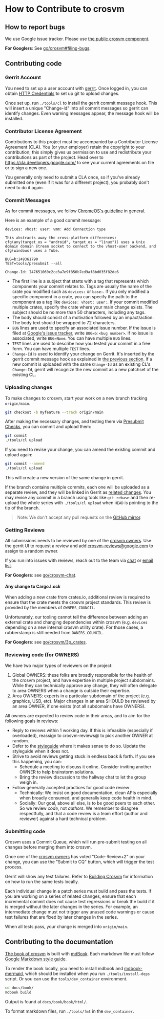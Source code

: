 # How to Contribute to crosvm

## How to report bugs

We use Google issue tracker. Please use
[the public crosvm component](https://issuetracker.google.com/issues?q=status:open%20componentid:1161302).

**For Googlers**: See [go/crosvm#filing-bugs](https://goto.google.com/crosvm#filing-bugs).

## Contributing code

### Gerrit Account

You need to set up a user account with [gerrit](https://chromium-review.googlesource.com/). Once
logged in, you can obtain
[HTTP Credentials](https://chromium-review.googlesource.com/settings/#HTTPCredentials) to set up git
to upload changes.

Once set up, run `./tools/cl` to install the gerrit commit message hook. This will insert a unique
"Change-Id" into all commit messages so gerrit can identify changes. Even warning messages appear,
the message hook will be installed.

### Contributor License Agreement

Contributions to this project must be accompanied by a Contributor License Agreement (CLA). You (or
your employer) retain the copyright to your contribution; this simply gives us permission to use and
redistribute your contributions as part of the project. Head over to
<https://cla.developers.google.com/> to see your current agreements on file or to sign a new one.

You generally only need to submit a CLA once, so if you've already submitted one (even if it was for
a different project), you probably don't need to do it again.

### Commit Messages

As for commit messages, we follow
[ChromeOS's guideline](https://www.chromium.org/chromium-os/developer-library/guides/development/contributing/#commit-messages)
in general.

Here is an example of a good commit message:

```
devices: vhost: user: vmm: Add Connection type

This abstracts away the cross-platform differences:
cfg(any(target_os = "android", target_os = "linux")) uses a Unix
domain domain stream socket to connect to the vhost-user backend, and
cfg(windows) uses a Tube.

BUG=b:249361790
TEST=tools/presubmit --all

Change-Id: I47651060c2ce3a7e9f850b7ed9af8bd035f82de6
```

- The first line is a subject that starts with a tag that represents which components your commit
  relates to. Tags are usually the name of the crate you modified such as `devices:` or `base:`. If
  you only modified a specific component in a crate, you can specify the path to the component as a
  tag like `devices: vhost: user:`. If your commit modified multiple crates, specify the crate where
  your main change exists. The subject should be no more than 50 characters, including any tags.
- The body should consist of a motivation followed by an impact/action. The body text should be
  wrapped to 72 characters.
- `BUG` lines are used to specify an associated issue number. If the issue is filed at
  [Google's issue tracker](https://issuetracker.google.com/), write `BUG=b:<bug number>`. If no
  issue is associated, write `BUG=None`. You can have multiple `BUG` lines.
- `TEST` lines are used to describe how you tested your commit in a free form. You can have multiple
  `TEST` lines.
- `Change-Id` is used to identify your change on Gerrit. It's inserted by the gerrit commit message
  hook as explained in
  [the previous section](https://crosvm.dev/book/contributing/index.html#gerrit-account). If a new
  commit is uploaded with the same `Change-Id` as an existing CL's `Change-Id`, gerrit will
  recognize the new commit as a new patchset of the existing CL.

### Uploading changes

To make changes to crosvm, start your work on a new branch tracking `origin/main`.

```bash
git checkout -b myfeature --track origin/main
```

After making the necessary changes, and testing them via
[Presubmit Checks](https://crosvm.dev/book/building_crosvm/linux.html#presubmit-checks), you can
commit and upload them:

```bash
git commit
./tools/cl upload
```

If you need to revise your change, you can amend the existing commit and upload again:

```bash
git commit --amend
./tools/cl upload
```

This will create a new version of the same change in gerrit.

If the branch contains multiple commits, each one will be uploaded as a separate review, and they
will be linked in Gerrit as [related changes]. You may revise any commit in a branch using tools
like `git rebase` and then re-upload the whole series with `./tools/cl upload` when `HEAD` is
pointing to the tip of the branch.

> Note: We don't accept any pull requests on the [GitHub mirror].

### Getting Reviews

All submissions needs to be reviewed by one of the [crosvm owners]. Use the gerrit UI to request a
review and add crosvm-reviews@google.com to assign to a random owner.

If you run into issues with reviews, reach out to the team via
[chat](https://matrix.to/#/#crosvm:matrix.org) or
[email list](https://groups.google.com/a/chromium.org/g/crosvm-dev).

**For Googlers**: see [go/crosvm-chat](https://goto.google.com/crosvm-chat).

#### Any change to Cargo.l.ock

When adding a new crate from crates.io, additional review is required to ensure that the crate meets
the crosvm project standards. This review is provided by the members of `OWNERS_COUNCIL`.

Unfortunately, our tooling cannot tell the difference between adding an external crate and changing
dependencies within crosvm (e.g. `devices` depending on a new internal crosvm utility crate). For
those cases, a rubberstamp is still needed from `OWNERS_COUNCIL`.

**For Googlers**: see [go/crosvm/3p_crates](https://goto.google.com/crosvm/3p_crates).

### Reviewing code (for OWNERS)

We have two major types of reviewers on the project:

1. Global OWNERS: these folks are broadly responsible for the health of the crosvm project, and have
   expertise in multiple project subdomains. While they can technically approve any change, they
   will often delegate to area OWNERS when a change is outside their expertise.
1. Area OWNERS: experts in a particular subdomain of the project (e.g. graphics, USB, etc). Major
   changes in an area SHOULD be reviewed by an area OWNER, if one exists (not all subdomains have
   OWNERS).

All owners are expected to review code in their areas, and to aim for the following goals in
reviews:

- Reply to reviews within 1 working day. If this is infeasible (especially if overloaded), reassign
  to crosvm-reviews@ to pick another OWNER at random.
- Defer to the [styleguide](./coding_style.md) where it makes sense to do so. Update the styleguide
  when it does not.
- Strive to avoid reviews getting stuck in endless back & forth. If you see this happening, you can:
  - Schedule a meeting to discuss it online. Consider inviting another OWNER to help brainstorm
    solutions.
  - Bring the review discussion to the hallway chat to let the group weigh in.
- Follow generally accepted practices for good code review
  - Technically: We insist on good documentation, clean APIs especially when broadly consumed, and
    generally keep code health in mind.
  - Socially: Our goal, above all else, is to be good peers to each other. So we review *code*, not
    *authors*. We remember to disagree respectfully, and that a code review is a team effort (author
    and reviewer) against a hard technical problem.

### Submitting code

Crosvm uses a Commit Queue, which will run pre-submit testing on all changes before merging them
into crosvm.

Once one of the [crosvm owners] has voted "Code-Review+2" on your change, you can use the "Submit to
CQ" button, which will trigger the test process.

Gerrit will show any test failures. Refer to
[Building Crosvm](https://crosvm.dev/book/building_crosvm/) for information on how to run the same
tests locally.

Each individual change in a patch series must build and pass the tests. If you are working on a
series of related changes, ensure that each incremental commit does not cause test regressions or
break the build if it is merged without the later changes in the series. For example, an
intermediate change must not trigger any unused code warnings or cause test failures that are fixed
by later changes in the series.

When all tests pass, your change is merged into `origin/main`.

## Contributing to the documentation

[The book of crosvm] is built with [mdBook]. Each markdown file must follow
[Google Markdown style guide].

To render the book locally, you need to install mdbook and [mdbook-mermaid], which should be
installed when you run `./tools/install-deps` script. Or you can use the `tools/dev_container`
environment.

```sh
cd docs/book/
mdbook build
```

Output is found at `docs/book/book/html/`.

To format markdown files, run `./tools/fmt` in the `dev_container`.

[crosvm owners]: https://chromium.googlesource.com/crosvm/crosvm/+/HEAD/OWNERS
[github mirror]: https://github.com/google/crosvm
[google markdown style guide]: https://github.com/google/styleguide/blob/gh-pages/docguide/style.md
[mdbook]: https://rust-lang.github.io/mdBook/
[mdbook-mermaid]: https://github.com/badboy/mdbook-mermaid
[related changes]: https://gerrit-review.googlesource.com/Documentation/user-review-ui.html#related-changes
[the book of crosvm]: https://crosvm.dev/book/
